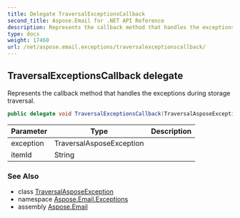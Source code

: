 ```yaml
---
title: Delegate TraversalExceptionsCallback
second_title: Aspose.Email for .NET API Reference
description: Represents the callback method that handles the exceptions during storage traversal
type: docs
weight: 17460
url: /net/aspose.email.exceptions/traversalexceptionscallback/
---
```

## TraversalExceptionsCallback delegate

Represents the callback method that handles the exceptions during storage traversal.

```csharp
public delegate void TraversalExceptionsCallback(TraversalAsposeException exception, string itemId);
```

| Parameter | Type | Description |
| --- | --- | --- |
| exception | TraversalAsposeException |  |
| itemId | String |  |

### See Also

* class [TraversalAsposeException](../traversalasposeexception/)
* namespace [Aspose.Email.Exceptions](../../aspose.email.exceptions/)
* assembly [Aspose.Email](../../)


